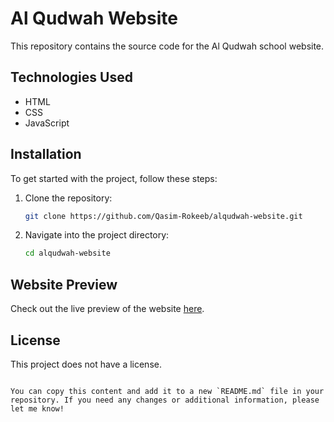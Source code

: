 
# Al Qudwah Website

This repository contains the source code for the Al Qudwah school website.

## Technologies Used

- HTML
- CSS
- JavaScript

## Installation

To get started with the project, follow these steps:

1. Clone the repository:
   ```bash
   git clone https://github.com/Qasim-Rokeeb/alqudwah-website.git
   ```
2. Navigate into the project directory:
   ```bash
   cd alqudwah-website
   ```

## Website Preview

Check out the live preview of the website [here](https://alqudwahschool.netlify.app/).

## License

This project does not have a license.
```

You can copy this content and add it to a new `README.md` file in your repository. If you need any changes or additional information, please let me know!
